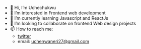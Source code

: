 - 👋 Hi, I’m Uchechukwu 
- 👀 I’m interested in Frontend web development
- 🌱 I’m currently learning Javascript and ReactJs
- 💞️ I’m looking to collaborate on frontend Web design projects
- 📫 How to reach me: 
	- <a href="https://twitter.com/NwanXche">twitter</a>
	- email: uchenwaneri27@gmail.com

